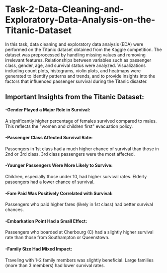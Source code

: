 # Task-2-Data-Cleaning-and-Exploratory-Data-Analysis-on-the-Titanic-Dataset

In this task, data cleaning and exploratory data analysis (EDA) were performed on the Titanic dataset obtained from the Kaggle competition. The dataset was preprocessed by handling missing values and removing irrelevant features. Relationships between variables such as passenger class, gender, age, and survival status were analyzed. Visualizations including count plots, histograms, violin plots, and heatmaps were generated to identify patterns and trends, and to provide insights into the factors that influenced passenger survival during the Titanic disaster.

## Important Insights from the Titanic Dataset:
#### -Gender Played a Major Role in Survival:
A significantly higher percentage of females survived compared to males.
This reflects the "women and children first" evacuation policy.

#### -Passenger Class Affected Survival Rate:
Passengers in 1st class had a much higher chance of survival than those in 2nd or 3rd class.
3rd class passengers were the most affected.

#### -Younger Passengers Were More Likely to Survive:
Children, especially those under 10, had higher survival rates.
Elderly passengers had a lower chance of survival.

#### -Fare Paid Was Positively Correlated with Survival:
Passengers who paid higher fares (likely in 1st class) had better survival chances.

#### -Embarkation Point Had a Small Effect:
Passengers who boarded at Cherbourg (C) had a slightly higher survival rate than those from Southampton or Queenstown.

#### -Family Size Had Mixed Impact:
Traveling with 1–2 family members was slightly beneficial.
Large families (more than 3 members) had lower survival rates.

